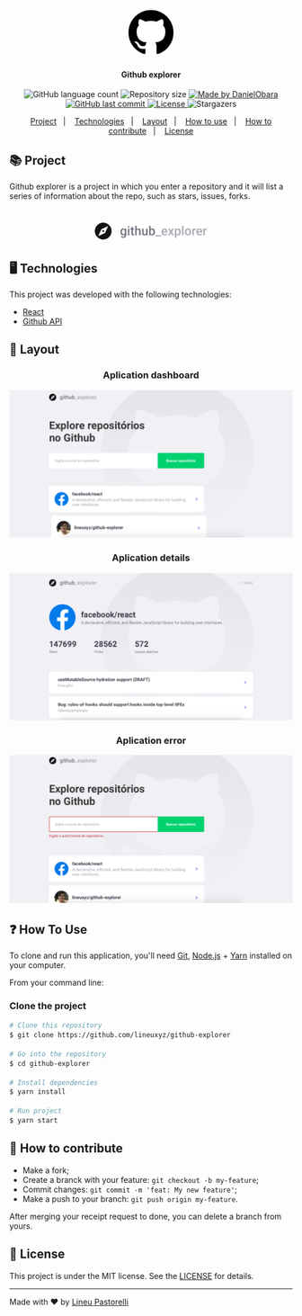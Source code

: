 <h1 align="center">
    <img alt="Github explorer" title="#GithubExplorer" src=".github/github-logo.svg" width="80px" />
</h1>

<h4 align="center">
	Github explorer
</h4>
<p align="center">
  <img alt="GitHub language count" src="https://img.shields.io/badge/2-languages-green">

  <img alt="Repository size" src="https://img.shields.io/badge/360%2C1%20MB-repo%20size-yellowgreen">

  <a href="https://www.linkedin.com/in/lineu-pastorelli-5165a7186">
    <img alt="Made by DanielObara" src="https://img.shields.io/badge/made%20by-Lineu%20Pastorelli-green">
  </a>

  <a href="https://github.com/lineuxyz/github-explorer/commits/master">
    <img alt="GitHub last commit" src="https://img.shields.io/github/last-commit/lineuxyz/GitHub-explorer">
  </a>

  <a href="https://github.com/lineuxyz/github-explorer/blob/master/LICENSE">
  <img alt="License" src="https://img.shields.io/badge/license-MIT-brightgreen">
  </a>
    <img alt="Stargazers" src="https://img.shields.io/github/stars/lineuxyz/github-explorer?style=social">

</p>
<p align="center">
  <a href="#-project">Project</a>&nbsp;&nbsp;&nbsp;|&nbsp;&nbsp;&nbsp;
  <a href="#🖥 Technologies">Technologies</a>&nbsp;&nbsp;&nbsp;|&nbsp;&nbsp;&nbsp;
  <a href="#layout">Layout</a>&nbsp;&nbsp;&nbsp;|&nbsp;&nbsp;&nbsp;
  <a href="#-how-to-use">How to use</a>&nbsp;&nbsp;&nbsp;|&nbsp;&nbsp;&nbsp;
  <a href="#-how-to-contribute">How to contribute</a>&nbsp;&nbsp;&nbsp;|&nbsp;&nbsp;&nbsp;
  <a href="#license">License</a>
</p>

## 📚 Project

Github explorer is a project in which you enter a repository and it will list a series of information about the repo, such as stars, issues, forks.

<h1 align="center">
    <img alt="Login-Page" title="Login-Page" src=".github/explorer.svg" width="200px" />
</h1>


## 🖥 Technologies

This project was developed with the following technologies:

- [React](https://reactjs.org)
- [Github API](https://developer.github.com)

## 🔖 Layout

<p align="center">
  <h3 align="center">Aplication dashboard</h3>
  <img alt="GitHub language count" src=".github/dashboard.png">
  <h3 align="center">Aplication details</h3>
  <img alt="GitHub language count" src=".github/details.png">
  <h3 align="center">Aplication error</h3>
  <img alt="GitHub language count" src=".github/error.png">
</p>

## ❓ How To Use

To clone and run this application, you'll need [Git](https://git-scm.com), [Node.js][nodejs] + [Yarn][yarn] installed on your computer.

From your command line:

### Clone the project
```bash
# Clone this repository
$ git clone https://github.com/lineuxyz/github-explorer

# Go into the repository
$ cd github-explorer

# Install dependencies
$ yarn install

# Run project
$ yarn start
```

## 🤔 How to contribute

- Make a fork;
- Create a branck with your feature: `git checkout -b my-feature`;
- Commit changes: `git commit -m 'feat: My new feature'`;
- Make a push to your branch: `git push origin my-feature`.

After merging your receipt request to done, you can delete a branch from yours.

## 📜 License

This project is under the MIT license. See the [LICENSE](LICENSE.md) for details.

---

Made with ❤️ by [Lineu Pastorelli]()

[nodejs]: https://nodejs.org/
[yarn]: https://yarnpkg.com/
[vc]: https://code.visualstudio.com/
[vceditconfig]: https://marketplace.visualstudio.com/items?itemName=EditorConfig.EditorConfig
[vceslint]: https://marketplace.visualstudio.com/items?itemName=dbaeumer.vscode-eslint
[prettier]: https://marketplace.visualstudio.com/items?itemName=esbenp.prettier-vscode
